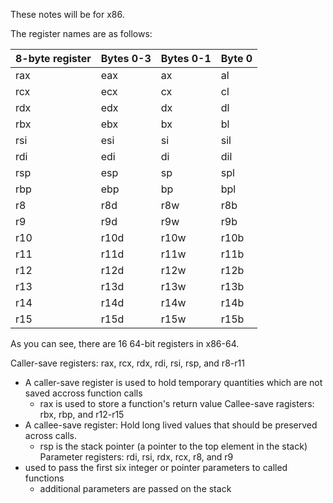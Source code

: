 These notes will be for x86.

The register names are as follows:

| 8-byte register | Bytes 0-3 | Bytes 0-1 | Byte 0 |
| --------------- | --------- | --------- | ------ |
| rax             | eax       | ax        | al     |
| rcx             | ecx       | cx        | cl     |
| rdx             | edx       | dx        | dl     |
| rbx             | ebx       | bx        | bl     |
| rsi             | esi       | si        | sil    |
| rdi             | edi       | di        | dil    |
| rsp             | esp       | sp        | spl    |
| rbp             | ebp       | bp        | bpl    |
| r8              | r8d       | r8w       | r8b    |
| r9              | r9d       | r9w       | r9b    |
| r10             | r10d      | r10w      | r10b   |
| r11             | r11d      | r11w      | r11b   |
| r12             | r12d      | r12w      | r12b   |
| r13             | r13d      | r13w      | r13b   |
| r14             | r14d      | r14w      | r14b   |
| r15             | r15d      | r15w      | r15b   |

As you can see, there are 16 64-bit registers in x86-64.

Caller-save registers: rax, rcx, rdx, rdi, rsi, rsp, and r8-r11
- A caller-save register is used to hold temporary quantities which are not saved accross function calls
	- rax is used to store a function's return value
Callee-save ragisters: rbx, rbp, and r12-r15
- A callee-save register: Hold long lived values that should be preserved across calls.
	- rsp is the stack pointer (a pointer to the top element in the stack)
Parameter registers: rdi, rsi, rdx, rcx, r8, and r9
- used to pass the first six integer or pointer parameters to called functions
	- additional parameters are passed on the stack

